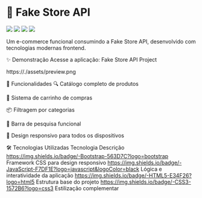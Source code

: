 # 🛒 Fake Store API
<img src="https://img.shields.io/badge/HTML5-E34F26?style=for-the-badge&logo=html5&logoColor=white">
<img src="https://img.shields.io/badge/JavaScript-F7DF1E?style=for-the-badge&logo=javascript&logoColor=black">
<img src="https://img.shields.io/badge/CSS3-1572B6?style=for-the-badge&logo=css3&logoColor=white">
<img src="https://img.shields.io/badge/Bootstrap-563D7C?style=for-the-badge&logo=bootstrap&logoColor=white">

Um e-commerce funcional consumindo a Fake Store API, desenvolvido com tecnologias modernas frontend.

✨ Demonstração
Acesse a aplicação: Fake Store API Project

https://./assets/preview.png <!-- Adicione uma imagem real depois -->

🚀 Funcionalidades
🔍 Catálogo completo de produtos

🛒 Sistema de carrinho de compras

📦 Filtragem por categorias

🔎 Barra de pesquisa funcional

📱 Design responsivo para todos os dispositivos

🛠️ Tecnologias Utilizadas
Tecnologia	Descrição
https://img.shields.io/badge/-Bootstrap-563D7C?logo=bootstrap	Framework CSS para design responsivo
https://img.shields.io/badge/-JavaScript-F7DF1E?logo=javascript&logoColor=black	Lógica e interatividade da aplicação
https://img.shields.io/badge/-HTML5-E34F26?logo=html5	Estrutura base do projeto
https://img.shields.io/badge/-CSS3-1572B6?logo=css3	Estilização complementar
